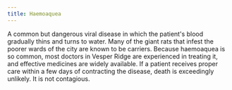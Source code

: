 ```yaml
---
title: Haemoaquea
---
```


A common but dangerous viral disease in which the patient's blood gradually thins and turns to water. Many of the giant rats that infest the poorer wards of the city are known to be carriers. Because haemoaquea is so common, most doctors in Vesper Ridge are experienced in treating it, and effective medicines are widely available. If a patient receives proper care within a few days of contracting the disease, death is exceedingly unlikely. It is not contagious.